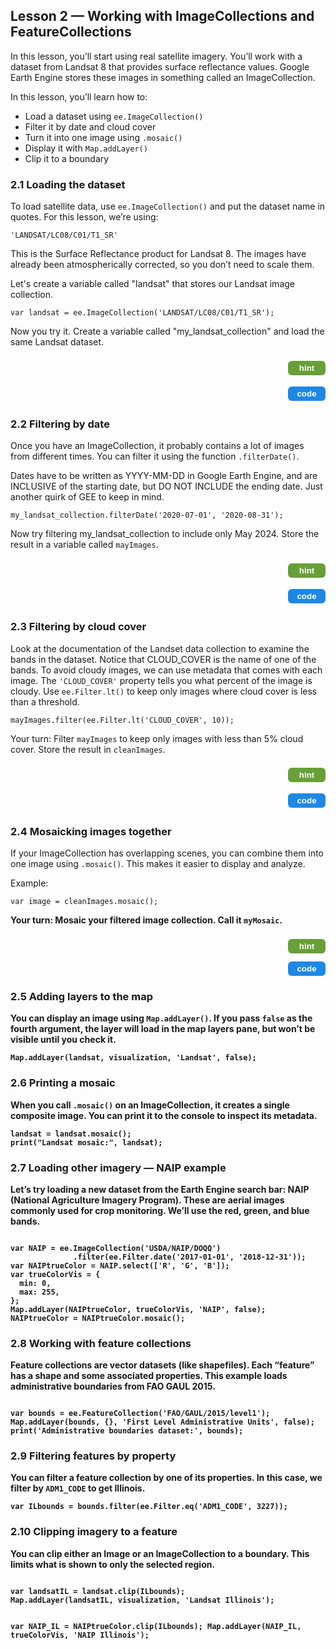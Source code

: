<!-- Lesson 2 HTML - Using Landsat 8 SR dataset -->
<h2>Lesson 2 — Working with ImageCollections and FeatureCollections</h2>

<p>In this lesson, you’ll start using real satellite imagery. You’ll work with a dataset from Landsat 8 that provides surface reflectance values. 
  Google Earth Engine stores these images in something called an ImageCollection.</p>

<p>In this lesson, you’ll learn how to:</p>
<ul>
  <li>Load a dataset using <code>ee.ImageCollection()</code></li>
  <li>Filter it by date and cloud cover</li>
  <li>Turn it into one image using <code>.mosaic()</code></li>
  <li>Display it with <code>Map.addLayer()</code></li>
  <li>Clip it to a boundary</li>
</ul>

<h3>2.1 Loading the dataset</h3>
<p>To load satellite data, use <code>ee.ImageCollection()</code> and put the dataset name in quotes. For this lesson, we’re using:</p>
<code>'LANDSAT/LC08/C01/T1_SR'</code>

<p>This is the Surface Reflectance product for Landsat 8. The images have already been atmospherically corrected, so you don’t need to scale them.</p>

<p>Let's create a variable called "landsat" that stores our Landsat image collection. </p>
<code>var landsat = ee.ImageCollection('LANDSAT/LC08/C01/T1_SR');</code>

<p>Now you try it. Create a variable called "my_landsat_collection" and load the same Landsat dataset.</p>
<!-- HINT Row -->
<div style="display:flex; justify-content:space-between; align-items:center; margin-bottom:6px;">
  <div id="hint21" style="visibility:hidden; height:auto; background-color:#f0f0f0; border-left:4px solid #ccc; padding:2px 6px; margin:0px; flex:1;">
Use <code>ee.ImageCollection()</code> with the dataset ID in quotes. Assign it to a variable called <code>my_landsat_collection</code>.
  </div>
  <button id="hintButton21" onclick="
    var el = document.getElementById('hint21');
    var btn = document.getElementById('hintButton21');
    var showing = el.style.visibility === 'visible';
    el.style.visibility = showing ? 'hidden' : 'visible';
    btn.style.backgroundColor = showing ? '#689f38' : '#558b2f';
  " style="background-color:#689f38; color:white; border:none; padding:4px 10px; border-radius:6px; font-weight:bold; cursor:pointer; margin-left:8px; width:60px;">
    hint
  </button>
</div>
<!-- CODE Row -->
<div style="display:flex; justify-content:space-between; align-items:center;">
  <div id="code21" style="visibility:hidden; height:auto; background-color:#f0f0f0; border-left:4px solid #ccc; padding:2px 6px; margin:0px; flex:1;">
    <code>var my_landsat_collection = ee.ImageCollection('LANDSAT/LC08/C01/T1_SR');</code>
  </div>
  <button id="codeButton21" onclick="
    var el = document.getElementById('code21');
    var btn = document.getElementById('codeButton21');
    var showing = el.style.visibility === 'visible';
    el.style.visibility = showing ? 'hidden' : 'visible';
    btn.style.backgroundColor = showing ? '#1e88e5' : '#1565c0';
  " style="background-color:#1e88e5; color:white; border:none; padding:4px 10px; border-radius:6px; font-weight:bold; cursor:pointer; margin-left:8px; width:60px;">
    code
  </button>
</div>

<h3>2.2 Filtering by date</h3>
<p>Once you have an ImageCollection, it probably contains a lot of images from different times. You can filter it using the function <code>.filterDate()</code>.</p>

<p>Dates have to be written as YYYY-MM-DD in Google Earth Engine, and are INCLUSIVE of the starting date, but DO NOT INCLUDE the ending date. Just another quirk of GEE to keep in mind. </p>
<code>my_landsat_collection.filterDate('2020-07-01', '2020-08-31');</code>

<p>Now try filtering my_landsat_collection to include only May 2024. Store the result in a variable called <code>mayImages</code>.</p>
<!-- HINT Row -->
<div style="display:flex; justify-content:space-between; align-items:center; margin-bottom:6px;">
  <div id="hint22" style="visibility:hidden; height:auto; background-color:#f0f0f0; border-left:4px solid #ccc; padding:2px 6px; margin:0px; flex:1;">
Use <code>.filterDate()</code> with the correct date range and assign the result to a new variable called <code>mayImages</code>.
  </div>
  <button id="hintButton22" onclick="
    var el = document.getElementById('hint22');
    var btn = document.getElementById('hintButton22');
    var showing = el.style.visibility === 'visible';
    el.style.visibility = showing ? 'hidden' : 'visible';
    btn.style.backgroundColor = showing ? '#689f38' : '#558b2f';
  " style="background-color:#689f38; color:white; border:none; padding:4px 10px; border-radius:6px; font-weight:bold; cursor:pointer; margin-left:8px; width:60px;">
    hint
  </button>
</div>
<!-- CODE Row -->
<div style="display:flex; justify-content:space-between; align-items:center;">
  <div id="code22" style="visibility:hidden; height:auto; background-color:#f0f0f0; border-left:4px solid #ccc; padding:2px 6px; margin:0px; flex:1;">
    <code>var mayImages = my_landsat_collection.filterDate('2024-05-01', '2024-06-01');</code>
  </div>
  <button id="codeButton22" onclick="
    var el = document.getElementById('code22');
    var btn = document.getElementById('codeButton22');
    var showing = el.style.visibility === 'visible';
    el.style.visibility = showing ? 'hidden' : 'visible';
    btn.style.backgroundColor = showing ? '#1e88e5' : '#1565c0';
  " style="background-color:#1e88e5; color:white; border:none; padding:4px 10px; border-radius:6px; font-weight:bold; cursor:pointer; margin-left:8px; width:60px;">
    code
  </button>
</div>

<h3>2.3 Filtering by cloud cover</h3>

<p>Look at the documentation of the Landset data collection to examine the bands in the dataset. Notice that CLOUD_COVER is the name of one of the bands. To avoid cloudy images, we can use metadata that comes with each image. The <code>'CLOUD_COVER'</code> property tells you what percent of the image is cloudy. Use <code>ee.Filter.lt()</code> to keep only images where cloud cover is less than a threshold. </p>
<code>mayImages.filter(ee.Filter.lt('CLOUD_COVER', 10));</code>

<p>Your turn: Filter <code>mayImages</code> to keep only images with less than 5% cloud cover. Store the result in <code>cleanImages</code>.</p>
<!-- HINT Row -->
<div style="display:flex; justify-content:space-between; align-items:center; margin-bottom:6px;">
  <div id="hint23" style="visibility:hidden; height:auto; background-color:#f0f0f0; border-left:4px solid #ccc; padding:2px 6px; margin:0px; flex:1;">
Use <code>.filter()</code> and <code>ee.Filter.lt()</code> on <code>mayImages</code> to check for cloud cover less than 5.
  </div>
  <button id="hintButton23" onclick="
    var el = document.getElementById('hint23');
    var btn = document.getElementById('hintButton23');
    var showing = el.style.visibility === 'visible';
    el.style.visibility = showing ? 'hidden' : 'visible';
    btn.style.backgroundColor = showing ? '#689f38' : '#558b2f';
  " style="background-color:#689f38; color:white; border:none; padding:4px 10px; border-radius:6px; font-weight:bold; cursor:pointer; margin-left:8px; width:60px;">
    hint
  </button>
</div>
<!-- CODE Row -->
<div style="display:flex; justify-content:space-between; align-items:center;">
  <div id="code23" style="visibility:hidden; height:auto; background-color:#f0f0f0; border-left:4px solid #ccc; padding:2px 6px; margin:0px; flex:1;">
    <code>var cleanImages = mayImages.filter(ee.Filter.lt('CLOUD_COVER', 5));</code>
  </div>
  <button id="codeButton23" onclick="
    var el = document.getElementById('code23');
    var btn = document.getElementById('codeButton23');
    var showing = el.style.visibility === 'visible';
    el.style.visibility = showing ? 'hidden' : 'visible';
    btn.style.backgroundColor = showing ? '#1e88e5' : '#1565c0';
  " style="background-color:#1e88e5; color:white; border:none; padding:4px 10px; border-radius:6px; font-weight:bold; cursor:pointer; margin-left:8px; width:60px;">
    code
  </button>
</div>

<h3>2.4 Mosaicking images together</h3>
<p>If your ImageCollection has overlapping scenes, you can combine them into one image using <code>.mosaic()</code>. This makes it easier to display and analyze.</p>

<p>Example:</p>
<code>var image = cleanImages.mosaic();</code>

<p><strong>Your turn: Mosaic your filtered image collection. Call it <code>myMosaic</code>.</p>
<!-- HINT Row -->
<div style="display:flex; justify-content:space-between; align-items:center; margin-bottom:6px;">
  <div id="hint24" style="visibility:hidden; height:auto; background-color:#f0f0f0; border-left:4px solid #ccc; padding:2px 6px; margin:0px; flex:1;">
Use <code>.mosaic()</code> on your cloud-filtered image collection and store it in a new variable.
  </div>
  <button id="hintButton24" onclick="
    var el = document.getElementById('hint24');
    var btn = document.getElementById('hintButton24');
    var showing = el.style.visibility === 'visible';
    el.style.visibility = showing ? 'hidden' : 'visible';
    btn.style.backgroundColor = showing ? '#689f38' : '#558b2f';
  " style="background-color:#689f38; color:white; border:none; padding:4px 10px; border-radius:6px; font-weight:bold; cursor:pointer; margin-left:8px; width:60px;">
    hint
  </button>
</div>
<!-- CODE Row -->
<div style="display:flex; justify-content:space-between; align-items:center;">
  <div id="code24" style="visibility:hidden; height:auto; background-color:#f0f0f0; border-left:4px solid #ccc; padding:2px 6px; margin:0px; flex:1;">
    <code>var myMosaic = cleanImages.mosaic();</code>
  </div>
  <button id="codeButton24" onclick="
    var el = document.getElementById('code24');
    var btn = document.getElementById('codeButton24');
    var showing = el.style.visibility === 'visible';
    el.style.visibility = showing ? 'hidden' : 'visible';
    btn.style.backgroundColor = showing ? '#1e88e5' : '#1565c0';
  " style="background-color:#1e88e5; color:white; border:none; padding:4px 10px; border-radius:6px; font-weight:bold; cursor:pointer; margin-left:8px; width:60px;">
    code
  </button>
</div>


<h3>2.5 Adding layers to the map</h3>
<p>You can display an image using <code>Map.addLayer()</code>. If you pass <code>false</code> as the fourth argument, the layer will load in the map layers pane, but won’t be visible until you check it.</p>
<code>Map.addLayer(landsat, visualization, 'Landsat', false);</code>

<h3>2.6 Printing a mosaic</h3>
<p>When you call <code>.mosaic()</code> on an ImageCollection, it creates a single composite image. You can print it to the console to inspect its metadata.</p>
<code>landsat = landsat.mosaic();<br>print("Landsat mosaic:", landsat);</code>

<h3>2.7 Loading other imagery — NAIP example</h3>
<p>Let’s try loading a new dataset from the Earth Engine search bar: NAIP (National Agriculture Imagery Program). These are aerial images commonly used for crop monitoring. We’ll use the red, green, and blue bands.</p>
<code>
var NAIP = ee.ImageCollection('USDA/NAIP/DOQQ')
              .filter(ee.Filter.date('2017-01-01', '2018-12-31'));
var NAIPtrueColor = NAIP.select(['R', 'G', 'B']);
var trueColorVis = {
  min: 0,
  max: 255,
};
Map.addLayer(NAIPtrueColor, trueColorVis, 'NAIP', false);
NAIPtrueColor = NAIPtrueColor.mosaic();
</code>

<h3>2.8 Working with feature collections</h3>
<p>Feature collections are vector datasets (like shapefiles). Each “feature” has a shape and some associated properties. This example loads administrative boundaries from FAO GAUL 2015.</p>
<code>
var bounds = ee.FeatureCollection('FAO/GAUL/2015/level1');
Map.addLayer(bounds, {}, 'First Level Administrative Units', false);
print('Administrative boundaries dataset:', bounds);
</code>

<h3>2.9 Filtering features by property</h3>
<p>You can filter a feature collection by one of its properties. In this case, we filter by <code>ADM1_CODE</code> to get Illinois.</p>
<code>var ILbounds = bounds.filter(ee.Filter.eq('ADM1_CODE', 3227));</code>

<h3>2.10 Clipping imagery to a feature</h3>
<p>You can clip either an Image or an ImageCollection to a boundary. This limits what is shown to only the selected region.</p>
<code>
var landsatIL = landsat.clip(ILbounds);
Map.addLayer(landsatIL, visualization, 'Landsat Illinois');

var NAIP_IL = NAIPtrueColor.clip(ILbounds);
Map.addLayer(NAIP_IL, trueColorVis, 'NAIP Illinois');
</code>



<meta http-equiv='cache-control' content='no-cache'> 
<meta http-equiv='expires' content='0'> 
<meta http-equiv='pragma' content='no-cache'>
